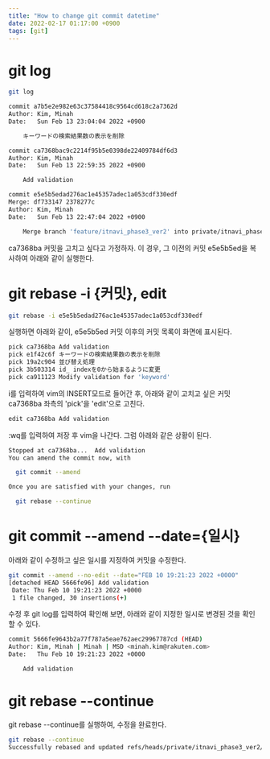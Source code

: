 ```yaml
---
title: "How to change git commit datetime"
date: 2022-02-17 01:17:00 +0900
tags: [git]
---
```


# git log

```bash
git log
```

```bash
commit a7b5e2e982e63c37584418c9564cd618c2a7362d
Author: Kim, Minah
Date:   Sun Feb 13 23:04:04 2022 +0900

    キーワードの検索結果数の表示を削除

commit ca7368bac9c2214f95b5e0398de22409784df6d3
Author: Kim, Minah
Date:   Sun Feb 13 22:59:35 2022 +0900

    Add validation

commit e5e5b5edad276ac1e45357adec1a053cdf330edf
Merge: df733147 2378277c
Author: Kim, Minah
Date:   Sun Feb 13 22:47:04 2022 +0900

    Merge branch 'feature/itnavi_phase3_ver2' into private/itnavi_phase3_ver2/dev_minah
```

ca7368ba 커밋을 고치고 싶다고 가정하자.
이 경우, 그 이전의 커밋 e5e5b5ed을 복사하여 아래와 같이 실행한다.

# git rebase -i {커밋}, edit

```bash
git rebase -i e5e5b5edad276ac1e45357adec1a053cdf330edf
```

실행하면 아래와 같이, e5e5b5ed 커밋 이후의 커밋 목록이 화면에 표시된다.

```bash
pick ca7368ba Add validation
pick e1f42c6f キーワードの検索結果数の表示を削除
pick 19a2c904 並び替え処理
pick 3b503314 id_ indexを0から始まるように変更
pick ca911123 Modify validation for 'keyword'
```

i를 입력하여 vim의 INSERT모드로 들어간 후, 아래와 같이 고치고 싶은 커밋 ca7368ba 좌측의 'pick'을 'edit'으로 고친다.

```bash
edit ca7368ba Add validation
```

:wq를 입력하여 저장 후 vim을 나간다. 그럼 아래와 같은 상황이 된다.

```bash
Stopped at ca7368ba...  Add validation
You can amend the commit now, with

  git commit --amend

Once you are satisfied with your changes, run

  git rebase --continue
```

# git commit --amend --date={일시}

아래와 같이 수정하고 싶은 일시를 지정하여 커밋을 수정한다.

```bash
git commit --amend --no-edit --date="FEB 10 19:21:23 2022 +0000"
[detached HEAD 5666fe96] Add validation
 Date: Thu Feb 10 19:21:23 2022 +0000
 1 file changed, 30 insertions(+)
```

수정 후 git log를 입력하여 확인해 보면, 아래와 같이 지정한 일시로 변경된 것을 확인할 수 있다.

```bash
commit 5666fe9643b2a77f787a5eae762aec29967787cd (HEAD)
Author: Kim, Minah | Minah | MSD <minah.kim@rakuten.com>
Date:   Thu Feb 10 19:21:23 2022 +0000

    Add validation
```

# git rebase --continue

git rebase --continue를 실행하여, 수정을 완료한다.

```bash
git rebase --continue
Successfully rebased and updated refs/heads/private/itnavi_phase3_ver2/dev_minah.
```

